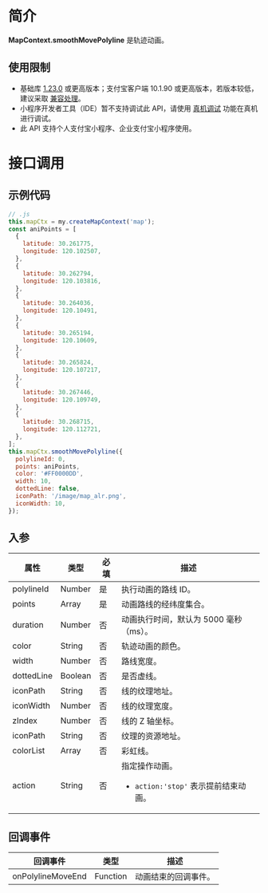 # 简介

**MapContext.smoothMovePolyline** 是轨迹动画。

## 使用限制

- 基础库 [1.23.0](https://opendocs.alipay.com/mini/framework/lib) 或更高版本；支付宝客户端 10.1.90 或更高版本，若版本较低，建议采取 [兼容处理](https://opendocs.alipay.com/mini/framework/compatibility)。
- 小程序开发者工具（IDE）暂不支持调试此 API，请使用 [真机调试](https://opendocs.alipay.com/mini/ide/remote-debug) 功能在真机进行调试。
- 此 API 支持个人支付宝小程序、企业支付宝小程序使用。

# 接口调用

## 示例代码

```javascript
// .js
this.mapCtx = my.createMapContext('map');
const aniPoints = [
  {
    latitude: 30.261775,
    longitude: 120.102507,
  },
  {
    latitude: 30.262794,
    longitude: 120.103816,
  },
  {
    latitude: 30.264036,
    longitude: 120.10491,
  },
  {
    latitude: 30.265194,
    longitude: 120.10609,
  },
  {
    latitude: 30.265824,
    longitude: 120.107217,
  },
  {
    latitude: 30.267446,
    longitude: 120.109749,
  },
  {
    latitude: 30.268715,
    longitude: 120.112721,
  },
];
this.mapCtx.smoothMovePolyline({
  polylineId: 0,
  points: aniPoints,
  color: '#FF0000DD',
  width: 10,
  dottedLine: false,
  iconPath: '/image/map_alr.png',
  iconWidth: 10,
});
```

## 入参

| **属性** | **类型** | **必填** | **描述** |
| --- | --- | --- | --- |
| polylineId | Number | 是 | 执行动画的路线 ID。 |
| points | Array | 是 | 动画路线的经纬度集合。 |
| duration | Number | 否 | 动画执行时间，默认为 5000 毫秒（ms）。 |
| color | String | 否 | 轨迹动画的颜色。 |
| width | Number | 否 | 路线宽度。 |
| dottedLine | Boolean | 否 | 是否虚线。 |
| iconPath | String | 否 | 线的纹理地址。 |
| iconWidth | Number | 否 | 线的纹理宽度。 |
| zIndex | Number | 否 | 线的 Z 轴坐标。 |
| iconPath | String | 否 | 纹理的资源地址。 |
| colorList | Array | 否 | 彩虹线。 |
| action | String | 否 | 指定操作动画。<ul><li>`action:'stop'` 表示提前结束动画。</li></ul> |

## 回调事件

| **回调事件**      | **类型** | **描述**             |
| ----------------- | -------- | -------------------- |
| onPolylineMoveEnd | Function | 动画结束的回调事件。 |
